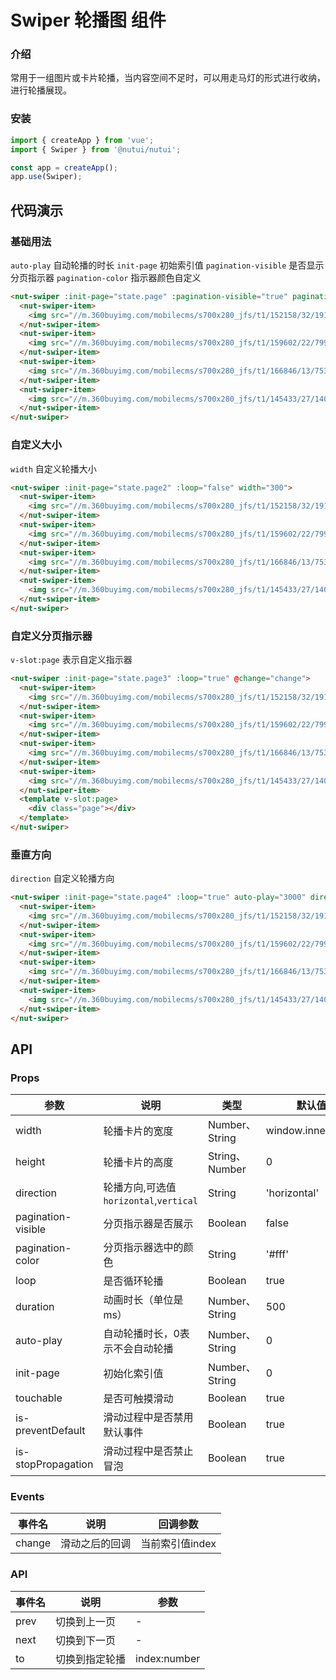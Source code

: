 # Swiper 轮播图 组件

### 介绍

常用于一组图片或卡片轮播，当内容空间不足时，可以用走马灯的形式进行收纳，进行轮播展现。

### 安装

```javascript
import { createApp } from 'vue';
import { Swiper } from '@nutui/nutui';

const app = createApp();
app.use(Swiper);
```

## 代码演示

### 基础用法

`auto-play` 自动轮播的时长
`init-page` 初始索引值
`pagination-visible` 是否显示分页指示器
`pagination-color` 指示器颜色自定义

```html
<nut-swiper :init-page="state.page" :pagination-visible="true" pagination-color="#426543" auto-play="3000">
  <nut-swiper-item>
    <img src="//m.360buyimg.com/mobilecms/s700x280_jfs/t1/152158/32/19170/280589/6035429fE08208901/024578cf04ce3b47.jpg!cr_1125x445_0_171" alt="" />
  </nut-swiper-item>
  <nut-swiper-item>
    <img src="//m.360buyimg.com/mobilecms/s700x280_jfs/t1/159602/22/7999/126515/6035f371E6f95bfee/559cb1ee48c962c9.jpg" alt="" />
  </nut-swiper-item>
  <nut-swiper-item>
    <img src="//m.360buyimg.com/mobilecms/s700x280_jfs/t1/166846/13/7534/136440/60338b5cEd491d8b3/9e5527429136ab86.jpg" alt="" />
  </nut-swiper-item>
  <nut-swiper-item>
    <img src="//m.360buyimg.com/mobilecms/s700x280_jfs/t1/145433/27/14059/141680/5facf066Ec402354c/530d5a316aed55fc.jpg!cr_1125x445_0_171" alt="" />
  </nut-swiper-item>
</nut-swiper>
```

### 自定义大小

`width` 自定义轮播大小

```html
<nut-swiper :init-page="state.page2" :loop="false" width="300">
  <nut-swiper-item>
    <img src="//m.360buyimg.com/mobilecms/s700x280_jfs/t1/152158/32/19170/280589/6035429fE08208901/024578cf04ce3b47.jpg!cr_1125x445_0_171" alt="" />
  </nut-swiper-item>
  <nut-swiper-item>
    <img src="//m.360buyimg.com/mobilecms/s700x280_jfs/t1/159602/22/7999/126515/6035f371E6f95bfee/559cb1ee48c962c9.jpg" alt="" />
  </nut-swiper-item>
  <nut-swiper-item>
    <img src="//m.360buyimg.com/mobilecms/s700x280_jfs/t1/166846/13/7534/136440/60338b5cEd491d8b3/9e5527429136ab86.jpg" alt="" />
  </nut-swiper-item>
  <nut-swiper-item>
    <img src="//m.360buyimg.com/mobilecms/s700x280_jfs/t1/145433/27/14059/141680/5facf066Ec402354c/530d5a316aed55fc.jpg!cr_1125x445_0_171" alt="" />
  </nut-swiper-item>
</nut-swiper>
```

### 自定义分页指示器

`v-slot:page` 表示自定义指示器

```html
<nut-swiper :init-page="state.page3" :loop="true" @change="change">
  <nut-swiper-item>
    <img src="//m.360buyimg.com/mobilecms/s700x280_jfs/t1/152158/32/19170/280589/6035429fE08208901/024578cf04ce3b47.jpg!cr_1125x445_0_171" alt="" />
  </nut-swiper-item>
  <nut-swiper-item>
    <img src="//m.360buyimg.com/mobilecms/s700x280_jfs/t1/159602/22/7999/126515/6035f371E6f95bfee/559cb1ee48c962c9.jpg" alt="" />
  </nut-swiper-item>
  <nut-swiper-item>
    <img src="//m.360buyimg.com/mobilecms/s700x280_jfs/t1/166846/13/7534/136440/60338b5cEd491d8b3/9e5527429136ab86.jpg" alt="" />
  </nut-swiper-item>
  <nut-swiper-item>
    <img src="//m.360buyimg.com/mobilecms/s700x280_jfs/t1/145433/27/14059/141680/5facf066Ec402354c/530d5a316aed55fc.jpg!cr_1125x445_0_171" alt="" />
  </nut-swiper-item>
  <template v-slot:page>
    <div class="page"></div>
  </template>
</nut-swiper>
```

### 垂直方向

`direction` 自定义轮播方向


```html
<nut-swiper :init-page="state.page4" :loop="true" auto-play="3000" direction="vertical" height="150" :pagination-visible="true" style="height: 150px">
  <nut-swiper-item>
    <img src="//m.360buyimg.com/mobilecms/s700x280_jfs/t1/152158/32/19170/280589/6035429fE08208901/024578cf04ce3b47.jpg!cr_1125x445_0_171" alt="" />
  </nut-swiper-item>
  <nut-swiper-item>
    <img src="//m.360buyimg.com/mobilecms/s700x280_jfs/t1/159602/22/7999/126515/6035f371E6f95bfee/559cb1ee48c962c9.jpg" alt="" />
  </nut-swiper-item>
  <nut-swiper-item>
    <img src="//m.360buyimg.com/mobilecms/s700x280_jfs/t1/166846/13/7534/136440/60338b5cEd491d8b3/9e5527429136ab86.jpg" alt="" />
  </nut-swiper-item>
  <nut-swiper-item>
    <img src="//m.360buyimg.com/mobilecms/s700x280_jfs/t1/145433/27/14059/141680/5facf066Ec402354c/530d5a316aed55fc.jpg!cr_1125x445_0_171" alt="" />
  </nut-swiper-item>
</nut-swiper>
```


## API

### Props

| 参数                   | 说明                                                        | 类型           | 默认值      |
| ---------------------- | ----------------------------------------------------------- | -------------- | ----------- |
| width                   | 轮播卡片的宽度           | Number、String        | window.innerWidth       |
| height                | 轮播卡片的高度                                                    | String、Number | 0        |
| direction               | 轮播方向,可选值`horizontal`,`vertical`     | String | 'horizontal'         |
| pagination-visible          | 分页指示器是否展示                                              | Boolean         | false           |
| pagination-color         | 分页指示器选中的颜色                                              | String  | '#fff'           |
| loop           | 是否循环轮播                                                | Boolean        | true       |
| duration                | 动画时长（单位是ms）                                                | Number、String        | 500        |
| auto-play | 自动轮播时长，0表示不会自动轮播                                          | Number、String        | 0        |
| init-page               | 初始化索引值                   | Number、String         | 0    |
| touchable             | 是否可触摸滑动                                                      | Boolean         | true          |
| is-preventDefault                  | 滑动过程中是否禁用默认事件                                              | Boolean  | true           |
| is-stopPropagation               | 滑动过程中是否禁止冒泡                    | Boolean         | true    |



### Events

| 事件名           | 说明                   | 回调参数     |
| ---------------- | ---------------------- | ------------ |
| change            | 滑动之后的回调         | 当前索引值index |



### API

| 事件名           | 说明                   | 参数     |
| ---------------- | ---------------------- | ------------ |
| prev            | 切换到上一页         | - |
| next            | 切换到下一页         | - |
| to            | 切换到指定轮播         | index:number |